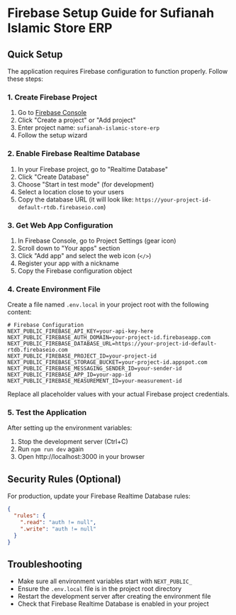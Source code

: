 # Firebase Setup Guide for Sufianah Islamic Store ERP

## Quick Setup

The application requires Firebase configuration to function properly. Follow these steps:

### 1. Create Firebase Project

1. Go to [Firebase Console](https://console.firebase.google.com/)
2. Click "Create a project" or "Add project"
3. Enter project name: `sufianah-islamic-store-erp`
4. Follow the setup wizard

### 2. Enable Firebase Realtime Database

1. In your Firebase project, go to "Realtime Database"
2. Click "Create Database"
3. Choose "Start in test mode" (for development)
4. Select a location close to your users
5. Copy the database URL (it will look like: `https://your-project-id-default-rtdb.firebaseio.com`)

### 3. Get Web App Configuration

1. In Firebase Console, go to Project Settings (gear icon)
2. Scroll down to "Your apps" section
3. Click "Add app" and select the web icon (`</>`)
4. Register your app with a nickname
5. Copy the Firebase configuration object

### 4. Create Environment File

Create a file named `.env.local` in your project root with the following content:

```env
# Firebase Configuration
NEXT_PUBLIC_FIREBASE_API_KEY=your-api-key-here
NEXT_PUBLIC_FIREBASE_AUTH_DOMAIN=your-project-id.firebaseapp.com
NEXT_PUBLIC_FIREBASE_DATABASE_URL=https://your-project-id-default-rtdb.firebaseio.com
NEXT_PUBLIC_FIREBASE_PROJECT_ID=your-project-id
NEXT_PUBLIC_FIREBASE_STORAGE_BUCKET=your-project-id.appspot.com
NEXT_PUBLIC_FIREBASE_MESSAGING_SENDER_ID=your-sender-id
NEXT_PUBLIC_FIREBASE_APP_ID=your-app-id
NEXT_PUBLIC_FIREBASE_MEASUREMENT_ID=your-measurement-id
```

Replace all placeholder values with your actual Firebase project credentials.

### 5. Test the Application

After setting up the environment variables:

1. Stop the development server (Ctrl+C)
2. Run `npm run dev` again
3. Open http://localhost:3000 in your browser

## Security Rules (Optional)

For production, update your Firebase Realtime Database rules:

```json
{
  "rules": {
    ".read": "auth != null",
    ".write": "auth != null"
  }
}
```

## Troubleshooting

- Make sure all environment variables start with `NEXT_PUBLIC_`
- Ensure the `.env.local` file is in the project root directory
- Restart the development server after creating the environment file
- Check that Firebase Realtime Database is enabled in your project
